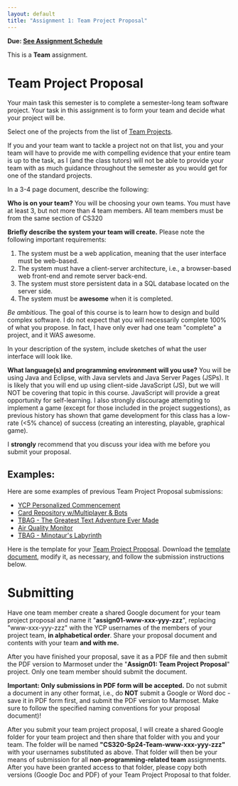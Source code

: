 ```yaml
---
layout: default
title: "Assignment 1: Team Project Proposal"
---
```


**Due: [See Assignment Schedule](index.html)**

This is a **Team** assignment.

Team Project Proposal
=====================

Your main task this semester is to complete a semester-long team software project. Your task in this assignment is to form your team and decide what your project will be.

Select one of the projects from the list of [Team Projects](../projects/index.html).

If you and your team want to tackle a project not on that list, you and your team will have to provide me with compelling evidence that your entire team is up to the task, as I (and the class tutors) will not be able to provide your team with as much guidance throughout the semester as you would get for one of the standard projects.

In a 3-4 page document, describe the following:

**Who is on your team?** You will be choosing your own teams.  You must have at least 3, but not more than 4 team members.  All team members must be from the same section of CS320

**Briefly describe the system your team will create.** Please note the following important requirements:

1.  The system must be a web application, meaning that the user interface must be web-based.
2.	The system must have a client-server architecture, i.e., a browser-based web front-end and remote server back-end.
2.  The system must store persistent data in a SQL database located on the server side.
3.  The system must be **awesome** when it is completed.

*Be ambitious*. The goal of this course is to learn how to design and build complex software. I do not expect that you will necessarily complete 100% of what you propose.  In fact, I have only ever had one team "complete" a project, and it WAS awesome.

In your description of the system, include sketches of what the user interface will look like.

**What language(s) and programming environment will you use?** You will be using Java and Eclipse, with Java servlets and Java Server Pages (JSPs).  It is likely that you will end up using client-side JavaScript (JS), but we will NOT be covering that topic in this course.  JavaScript will provide a great opportunity for self-learning.  I also strongly discourage attempting to implement a game (except for those included in the project suggestions), as previous history has shown that game development for this class has a low-rate (<5% chance) of success (creating an interesting, playable, graphical game).

I **strongly** recommend that you discuss your idea with me before you submit your proposal.

Examples: 
---------

Here are some examples of previous Team Project Proposal submissions:

- [YCP Personalized Commencement](examples-assign01/Sp22-assign01-amott-bsimmons1-erosenberry-rwood7.pdf)
- [Card Repository w/Multiplayer & Bots](examples-assign01/Sp22-assign01-bfleming2-iviveiros-mwilliams28-pwalter3.pdf)
- [TBAG - The Greatest Text Adventure Ever Made](examples-assign01/Sp20-assign01-btingley-hbarclay-rgreaves-wwyatt.pdf)
- [Air Quality Monitor](examples-assign01/Sp20-assign01-dbieber-dmchugh-mtrost-tgerst.pdf)
- [TBAG - Minotaur's Labyrinth](examples-assign01/Sp20-assign01-janderson7-lplaudsmith-zredcay.pdf)

Here is the template for your [Team Project Proposal](CS320_Team_Project_Proposal_Template.pdf).  Download the [template document](CS320_Team_Project_Proposal_Template.docx), modify it, as necessary, and follow the submission instructions below.

Submitting
==========

Have one team member create a shared Google document for your team project proposal and name it "**assign01-www-xxx-yyy-zzz**", replacing "www-xxx-yyy-zzz" with the YCP usernames of the members of your project team, **in alphabetical order**.  Share your proposal document and contents with your team **and with me.**

After you have finished your proposal, save it as a PDF file and then submit the PDF version to Marmoset under the "**Assign01: Team Project Proposal**" project.  Only one team member should submit the document.

<div class="callout">
<b>Important: Only submissions in PDF form will be accepted.</b>  Do not submit a document in any other format, i.e., do <b>NOT</b> submit a Google or Word doc - save it in PDF form first, and submit the PDF version to Marmoset.  Make sure to follow the specified naming conventions for your proposal document)!
</div>

After you submit your team project proposal, I will create a shared Google folder for your team project and then share that folder with you and your team.  The folder will be named **"CS320-Sp24-Team-www-xxx-yyy-zzz"** with your usernames substituted as above.  That folder will then be your means of submission for all **non-programming-related team** assignments.  After you have been granted access to that folder, please copy both versions (Google Doc and PDF) of your Team Project Proposal to that folder.


<!-- Commenting out - submissions will now be in Marmoset as a PDF
Have one team member create a Google shared folder for your team named "CS320-Sp24-Team-www-xxx-yyy-zzz", replacing "www-xxx-yyy-zzz" with the YCP user names of the members of your project team, **in alphabetical order**.  Share the folder and contents with your team **and with me.**

This folder will be your means of submission for all **non-programming-related team** assignments.

Then create your Team Project Proposal in that folder, using Google Docs.  Name your Project Proposal document **assign01-www-xxx-yyy-zzz**, again substituting the YCP user names of your project team members, **in alphabetical order**.  

<div class="callout">
<b>Important</b>: Only submissions in Google Docs will be accepted.
Do not submit a document in any other format, i.e., do NOT submit a Word doc - convert it to a Google Doc first)!
</div>

-->
